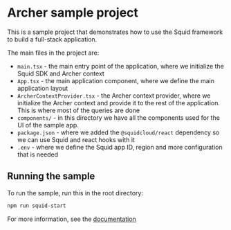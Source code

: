 # Archer sample project

This is a sample project that demonstrates how to use the Squid framework to build a full-stack application.

The main files in the project are:

* `main.tsx` - the main entry point of the application, where we initialize the Squid SDK and Archer context
* `App.tsx` - the main application component, where we define the main application layout
* `ArcherContextProvider.tsx` - the Archer context provider, where we initialize the Archer context and provide it to
  the rest of the application. This is where most of the queries are done
* `components/` - in this directory we have all the components used for the UI of the sample app.
* `package.json` - where we added the `@squidcloud/react` dependency so we can use Squid and react hooks with it
* `.env` - where we define the Squid app ID, region and more configuration that is needed

## Running the sample

To run the sample, run this in the root directory:

```bash
npm run squid-start
```

For more information, see the [documentation](https://docs.squid.cloud/docs/getting-started/)
